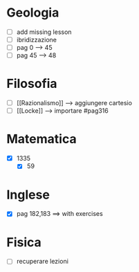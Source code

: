 # Geologia
- [ ] add missing lesson
- [ ] ibridizzazione
- [ ] pag  0 --> 45
- [ ] pag 45 --> 48

# Filosofia
- [ ] [[Razionalismo]] --> aggiungere cartesio
- [ ] [[Locke]] --> importare #pag316 

# Matematica
- [x] 1335 
	- [x] 59

# Inglese
- [x] pag 182,183 ==> with exercises

# Fisica 
- [ ] recuperare lezioni

